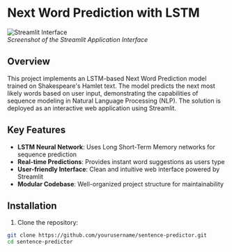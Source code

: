 # Next Word Prediction with LSTM

![Streamlit Interface](./assets/screenshot.png)  
*Screenshot of the Streamlit Application Interface*

## Overview
This project implements an LSTM-based Next Word Prediction model trained on Shakespeare's Hamlet text. The model predicts the next most likely words based on user input, demonstrating the capabilities of sequence modeling in Natural Language Processing (NLP). The solution is deployed as an interactive web application using Streamlit.

## Key Features
- **LSTM Neural Network**: Uses Long Short-Term Memory networks for sequence prediction
- **Real-time Predictions**: Provides instant word suggestions as users type
- **User-friendly Interface**: Clean and intuitive web interface powered by Streamlit
- **Modular Codebase**: Well-organized project structure for maintainability

## Installation
1. Clone the repository:
```bash
git clone https://github.com/yourusername/sentence-predictor.git
cd sentence-predictor
